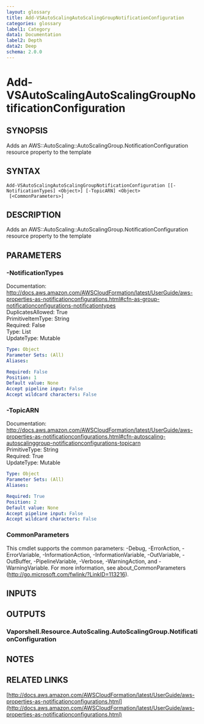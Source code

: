```yaml
---
layout: glossary
title: Add-VSAutoScalingAutoScalingGroupNotificationConfiguration
categories: glossary
label1: Category
data1: Documentation
label2: Depth
data2: Deep
schema: 2.0.0
---
```


# Add-VSAutoScalingAutoScalingGroupNotificationConfiguration

## SYNOPSIS
Adds an AWS::AutoScaling::AutoScalingGroup.NotificationConfiguration resource property to the template

## SYNTAX

```
Add-VSAutoScalingAutoScalingGroupNotificationConfiguration [[-NotificationTypes] <Object>] [-TopicARN] <Object>
 [<CommonParameters>]
```

## DESCRIPTION
Adds an AWS::AutoScaling::AutoScalingGroup.NotificationConfiguration resource property to the template

## PARAMETERS

### -NotificationTypes
Documentation: http://docs.aws.amazon.com/AWSCloudFormation/latest/UserGuide/aws-properties-as-notificationconfigurations.html#cfn-as-group-notificationconfigurations-notificationtypes    
DuplicatesAllowed: True    
PrimitiveItemType: String    
Required: False    
Type: List    
UpdateType: Mutable

```yaml
Type: Object
Parameter Sets: (All)
Aliases:

Required: False
Position: 1
Default value: None
Accept pipeline input: False
Accept wildcard characters: False
```

### -TopicARN
Documentation: http://docs.aws.amazon.com/AWSCloudFormation/latest/UserGuide/aws-properties-as-notificationconfigurations.html#cfn-autoscaling-autoscalinggroup-notificationconfigurations-topicarn    
PrimitiveType: String    
Required: True    
UpdateType: Mutable

```yaml
Type: Object
Parameter Sets: (All)
Aliases:

Required: True
Position: 2
Default value: None
Accept pipeline input: False
Accept wildcard characters: False
```

### CommonParameters
This cmdlet supports the common parameters: -Debug, -ErrorAction, -ErrorVariable, -InformationAction, -InformationVariable, -OutVariable, -OutBuffer, -PipelineVariable, -Verbose, -WarningAction, and -WarningVariable.
For more information, see about_CommonParameters (http://go.microsoft.com/fwlink/?LinkID=113216).

## INPUTS

## OUTPUTS

### Vaporshell.Resource.AutoScaling.AutoScalingGroup.NotificationConfiguration

## NOTES

## RELATED LINKS

[http://docs.aws.amazon.com/AWSCloudFormation/latest/UserGuide/aws-properties-as-notificationconfigurations.html](http://docs.aws.amazon.com/AWSCloudFormation/latest/UserGuide/aws-properties-as-notificationconfigurations.html)

